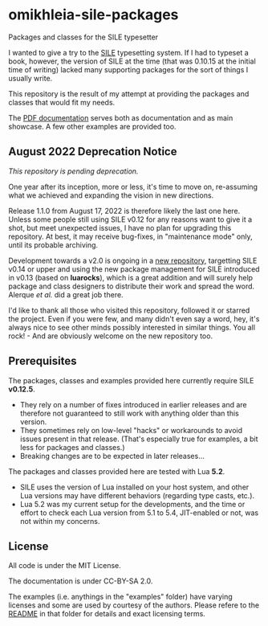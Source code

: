# omikhleia-sile-packages

Packages and classes for the SILE typesetter

I wanted to give a try to the [SILE](https://github.com/sile-typesetter/sile) typesetting system. If I had to typeset a book, however, the version of SILE at the time (that was 0.10.15 at the initial time of writing) lacked many supporting packages for the sort of things I usually write.

This repository is the result of my attempt at providing the packages and classes that would
fit my needs.

The [PDF documentation](./docs/omikhleia-packages.pdf) serves both as documentation and as
main showcase. A few other examples are provided too.

## August 2022 Deprecation Notice

_This repository is pending deprecation._

One year after its inception, more or less, it's time to move on, re-assuming what we achieved and expanding the
vision in new directions.

Release 1.1.0 from August 17, 2022 is therefore likely the last one here. Unless some people still using SILE v0.12
for any reasons want to give it a shot, but meet unexpected issues, I have no plan for upgrading this repository.
At best, it may receive bug-fixes, in "maintenance mode" only, until its probable archiving.

Development towards a v2.0 is ongoing in a [new repository](https://github.com/Omikhleia/resilient.sile), targetting SILE v0.14 or
upper and using the new package management for SILE introduced in v0.13 (based on **luarocks**), which is a great addition and
will surely help package and class designers to distribute their work and spread the word. Alerque _et al._ did a great job
there.

I'd like to thank all those who visited this repository, followed it or starred the project. Even if you were few,
and many didn't even say a word, hey, it's always nice to see other minds possibly interested in similar things.
You all rock! - And are obviously welcome on the new repository too. 

## Prerequisites

The packages, classes and examples provided here currently require SILE **v0.12.5**.

- They rely on a number of fixes introduced in earlier releases and are therefore
  not guaranteed to still work with anything older than this version.
- They sometimes rely on low-level "hacks" or workarounds to avoid issues present in that release.
  (That's especially true for examples, a bit less for packages and classes.)
- Breaking changes are to be expected in later releases...

The packages and classes provided here are tested with Lua **5.2**.

- SILE uses the version of Lua installed on your host system, and other Lua versions
  may have different behaviors (regarding type casts, etc.).
- Lua 5.2 was my current setup for the developments, and the time or effort to check each Lua version
  from 5.1 to 5.4, JIT-enabled or not, was not within my concerns.

## License

All code is under the MIT License.

The documentation is under CC-BY-SA 2.0.

The examples (i.e. anythings in the "examples" folder) have varying licenses and some are
used by courtesy of the authors. Please refere to the [README](./examples/README.md) in that
folder for details and exact licensing terms.
